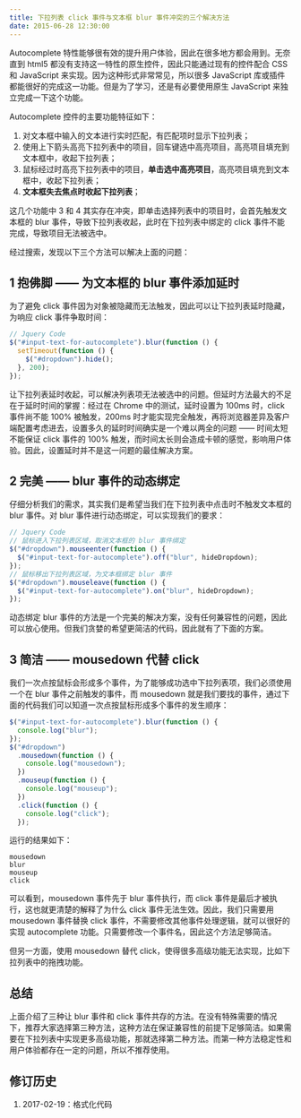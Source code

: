 ```yaml
---
title: 下拉列表 click 事件与文本框 blur 事件冲突的三个解决方法
date: 2015-06-28 12:30:00
---
```


Autocomplete 特性能够很有效的提升用户体验，因此在很多地方都会用到。无奈直到 html5 都没有支持这一特性的原生控件，因此只能通过现有的控件配合 CSS 和 JavaScript 来实现。因为这种形式非常常见，所以很多 JavaScript 库或插件都能很好的完成这一功能。但是为了学习，还是有必要使用原生 JavaScript 来独立完成一下这个功能。

<!--more-->

Autocomplete 控件的主要功能特征如下：

1. 对文本框中输入的文本进行实时匹配，有匹配项时显示下拉列表；
2. 使用上下箭头高亮下拉列表中的项目，回车键选中高亮项目，高亮项目填充到文本框中，收起下拉列表；
3. 鼠标经过时高亮下拉列表中的项目，**单击选中高亮项目**，高亮项目填充到文本框中，收起下拉列表；
4. **文本框失去焦点时收起下拉列表**；

这几个功能中 3 和 4 其实存在冲突，即单击选择列表中的项目时，会首先触发文本框的 blur 事件，导致下拉列表收起，此时在下拉列表中绑定的 click 事件不能完成，导致项目无法被选中。

经过搜索，发现以下三个方法可以解决上面的问题：

## 1 抱佛脚 —— 为文本框的 blur 事件添加延时

为了避免 click 事件因为对象被隐藏而无法触发，因此可以让下拉列表延时隐藏，为响应 click 事件争取时间：

```js
// Jquery Code
$("#input-text-for-autocomplete").blur(function () {
  setTimeout(function () {
    $("#dropdown").hide();
  }, 200);
});
```

让下拉列表延时收起，可以解决列表项无法被选中的问题。但延时方法最大的不足在于延时时间的掌握：经过在 Chrome 中的测试，延时设置为 100ms 时，click 事件尚不能 100% 被触发，200ms 时才能实现完全触发，再将浏览器差异及客户端配置考虑进去，设置多久的延时时间确实是一个难以两全的问题 —— 时间太短不能保证 click 事件的 100% 触发，而时间太长则会造成卡顿的感觉，影响用户体验。因此，设置延时并不是这一问题的最佳解决方案。

## 2 完美 —— blur 事件的动态绑定

仔细分析我们的需求，其实我们是希望当我们在下拉列表中点击时不触发文本框的 blur 事件。对 blur 事件进行动态绑定，可以实现我们的要求：

```js
// Jquery Code
// 鼠标进入下拉列表区域，取消文本框的 blur 事件绑定
$("#dropdown").mouseenter(function () {
  $("#input-text-for-autocomplete").off("blur", hideDropdown);
});
// 鼠标移出下拉列表区域，为文本框绑定 blur 事件
$("#dropdown").mouseleave(function () {
  $("#input-text-for-autocomplete").on("blur", hideDropdown);
});
```

动态绑定 blur 事件的方法是一个完美的解决方案，没有任何兼容性的问题，因此可以放心使用。但我们贪婪的希望更简洁的代码，因此就有了下面的方案。

## 3 简洁 —— mousedown 代替 click

我们一次点按鼠标会形成多个事件，为了能够成功选中下拉列表项，我们必须使用一个在 blur 事件之前触发的事件，而 mousedown 就是我们要找的事件，通过下面的代码我们可以知道一次点按鼠标形成多个事件的发生顺序：

```js
$("#input-text-for-autocomplete").blur(function () {
  console.log("blur");
});
$("#dropdown")
  .mousedown(function () {
    console.log("mousedown");
  })
  .mouseup(function () {
    console.log("mouseup");
  })
  .click(function () {
    console.log("click");
  });
```

运行的结果如下：

```auto
mousedown
blur
mouseup
click
```

可以看到，mousedown 事件先于 blur 事件执行，而 click 事件是最后才被执行，这也就更清楚的解释了为什么 click 事件无法生效。因此，我们只需要用 mousedown 事件替换 click 事件，不需要修改其他事件处理逻辑，就可以很好的实现 autocomplete 功能。只需要修改一个事件名，因此这个方法足够简洁。

但另一方面，使用 mousedown 替代 click，使得很多高级功能无法实现，比如下拉列表中的拖拽功能。

## 总结

上面介绍了三种让 blur 事件和 click 事件共存的方法。在没有特殊需要的情况下，推荐大家选择第三种方法，这种方法在保证兼容性的前提下足够简洁。如果需要在下拉列表中实现更多高级功能，那就选择第二种方法。而第一种方法稳定性和用户体验都存在一定的问题，所以不推荐使用。

## 修订历史

1. 2017-02-19：格式化代码
